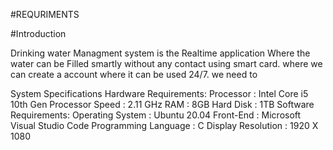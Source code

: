 #REQURIMENTS

#Introduction

Drinking water Managment system is the Realtime application Where the water can be Filled smartly without any contact using smart card.
where we can create a account  where it can be used 24/7. we need to 




System Specifications
Hardware Requirements:
Processor : Intel Core i5 10th Gen
Processor Speed : 2.11 GHz
RAM : 8GB
Hard Disk : 1TB
Software Requirements:
Operating System : Ubuntu 20.04
Front-End : Microsoft Visual Studio Code
Programming Language : C
Display
Resolution : 1920 X 1080
